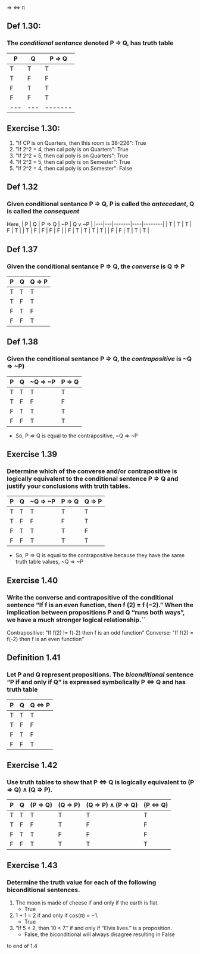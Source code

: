 ⇒
⇔
π

## Def 1.30:
### The _conditional sentance_ denoted P ⇒ Q, has truth table
| P | Q | P ⇒ Q |
|---|---|-------|
| T | T | T |
| T | F | F |
| F | T | T |
| F | F | T |
|---|---|-------|

## Exercise 1.30:
1. "If CP is on Quarters, then this room is 38-226": True
2. "If 2^2 = 4, then cal poly is on Quarters": True
3. "If 2^2 = 5, then cal poly is on Quarters": True
4. "If 2^2 = 5, then cal poly is on Semester": True
5. "If 2^2 = 4, then cal poly is on Semester": False

## Def 1.32
### Given conditional sentance P ⇒ Q, P is called the _antecedant_, Q is called the _consequent_
Here,
| P | Q | P ⇒ Q | ~P | Q v ~P |
|---|---|-------|----|--------|
| T | T | T | F | T |
| T | F | F | F | F |
| F | T | T | T | T |
| F | F | T | T | T |

## Def 1.37
### Given the conditional sentance P ⇒ Q, the _converse_ is Q ⇒ P
| P | Q | Q ⇒ P |
|---|---|-------|
| T | T | T |
| T | F | T |
| F | T | F |
| F | F | T |

## Def 1.38
### Given the conditional sentance P ⇒ Q, the _contrapositive_ is ~Q ⇒ ~P)
| P | Q | ~Q ⇒ ~P | P ⇒ Q |
|---|---|---------|-------|
| T | T | T | T |
| T | F | F | F |
| F | T | T | T |
| F | F | T | T |
 - So, P ⇒ Q is equal to the contrapositive, ~Q ⇒ ~P


## Exercise 1.39
### Determine which of the converse and/or contrapositive is logically equivalent to the conditional sentence P ⇒ Q and justify your conclusions with truth tables.
| P | Q | ~Q ⇒ ~P | P ⇒ Q | Q ⇒ P |
|---|---|---------|-------|-------|
| T | T | T | T | T |
| T | F | F | F | T |
| F | T | T | T | F |
| F | F | T | T | T |
 - So, P ⇒ Q is equal to the contrapositive because they have the same truth table values, ~Q ⇒ ~P

## Exercise 1.40  
### Write the converse and contrapositive of the conditional sentence “If f is an even function, then f (2) = f (−2).” When the implication between propositions P and Q “runs both ways”, we have a much stronger logical relationship.``
Contrapositive: "If f(2) != f(-2) then f is an odd function"
Converse:       "If f(2) = f(-2) then f is an even function"

## Definition 1.41
### Let P and Q represent propositions. The _biconditional_ sentence “P if and only if Q” is expressed symbolically P ⇔ Q and has truth table
| P | Q | Q ⇔ P |
|---|---|-------|
| T | T | T |
| T | F | F |
| F | T | F |
| F | F | T |

## Exercise 1.42
### Use truth tables to show that P ⇔ Q is logically equivalent to (P ⇒ Q) ∧ (Q ⇒ P).
| P | Q | (P ⇒ Q) | (Q ⇒ P) | (Q ⇒ P) ∧ (P ⇒ Q) | (P ⇔ Q) |
|---|---|---------|---------|-------------------|---------|
| T | T | T | T | T | T |
| T | F | F | T | F | F |
| F | T | T | F | F | F |
| F | F | T | T | T | T |

## Exercise 1.43
### Determine the truth value for each of the following biconditional sentences.
1. The moon is made of cheese if and only if the earth is flat.
    - True
2. 1 + 1 = 2 if and only if cos(π) = −1.
    - True
3. “If 5 < 2, then 10 < 7.” if and only if “Elvis lives.” is a proposition.
    - False, the biconditional will always disagree resulting in False

to end of 1.4
